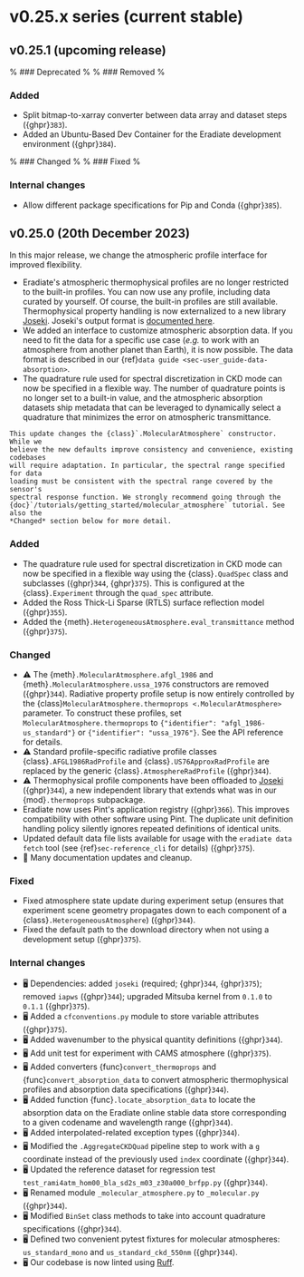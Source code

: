# v0.25.x series (current stable)

## v0.25.1 (upcoming release)

% ### Deprecated
%
% ### Removed
%

### Added

* Split bitmap-to-xarray converter between data array and dataset steps
  ({ghpr}`383`).
* Added an Ubuntu-Based Dev Container for the Eradiate development environment
  ({ghpr}`384`).

% ### Changed
%
% ### Fixed
%

### Internal changes

* Allow different package specifications for Pip and Conda ({ghpr}`385`).

## v0.25.0 (20th December 2023)

In this major release, we change the atmospheric profile interface for improved
flexibility.

* Eradiate's atmospheric thermophysical profiles are no longer restricted to
  the built-in profiles. You can now use any profile, including data curated by
  yourself. Of course, the built-in profiles are still available.
  Thermophysical property handling is now externalized to a new library
  [Joseki](https://github.com/rayference/joseki). Joseki's output format is
  [documented here](https://rayference.github.io/joseki/2.5/explanation/#dataset-schema).
* We added an interface to customize atmospheric absorption data. If you need to
  fit the data for a specific use case (*e.g.* to work with an atmosphere from
  another planet than Earth), it is now possible. The data format is described
  in our {ref}`data guide <sec-user_guide-data-absorption>`.
* The quadrature rule used for spectral discretization in CKD mode can now be
  specified in a flexible way. The number of quadrature points is no longer set
  to a built-in value, and the atmospheric absorption datasets ship metadata
  that can be leveraged to dynamically select a quadrature that minimizes the
  error on atmospheric transmittance.

```{important}
This update changes the {class}`.MolecularAtmosphere` constructor. While we
believe the new defaults improve consistency and convenience, existing codebases
will require adaptation. In particular, the spectral range specified for data
loading must be consistent with the spectral range covered by the sensor's
spectral response function. We strongly recommend going through the
{doc}`/tutorials/getting_started/molecular_atmosphere` tutorial. See also the
*Changed* section below for more detail.
```

### Added

* The quadrature rule used for spectral discretization in CKD mode can now be
  specified in a flexible way using the {class}`.QuadSpec` class and subclasses
  ({ghpr}`344`, {ghpr}`375`). This is configured at the {class}`.Experiment`
  through the `quad_spec` attribute.
* Added the Ross Thick-Li Sparse (RTLS) surface reflection model ({ghpr}`355`).
* Added the {meth}`.HeterogeneousAtmosphere.eval_transmittance` method
  ({ghpr}`375`).

### Changed

* ⚠️ The {meth}`.MolecularAtmosphere.afgl_1986` and
  {meth}`.MolecularAtmosphere.ussa_1976` constructors are removed ({ghpr}`344`).
  Radiative property profile setup is now entirely controlled by the
  {class}`MolecularAtmosphere.thermoprops <.MolecularAtmosphere>` parameter.
  To construct these profiles, set ``MolecularAtmosphere.thermoprops`` to
  `{"identifier": "afgl_1986-us_standard"}` or `{"identifier": "ussa_1976"}`.
  See the API reference for details.
* ⚠️ Standard profile-specific radiative profile classes
  {class}`.AFGL1986RadProfile` and {class}`.US76ApproxRadProfile` are replaced
  by the generic {class}`.AtmosphereRadProfile` ({ghpr}`344`).
* ⚠️ Thermophysical profile components have been offloaded to
  [Joseki](https://github.com/rayference/joseki) ({ghpr}`344`), a new
  independent library that extends what was in our {mod}`.thermoprops`
  subpackage.
* Eradiate now uses Pint's application registry ({ghpr}`366`). This improves
  compatibility with other software using Pint. The duplicate unit definition
  handling policy silently ignores repeated definitions of identical units.
* Updated default data file lists available for usage with the
  `eradiate data fetch` tool (see {ref}`sec-reference_cli` for details)
  ({ghpr}`375`).
* 📖 Many documentation updates and cleanup.

### Fixed

* Fixed atmosphere state update during experiment setup (ensures that experiment
  scene geometry propagates down to each component of a
  {class}`.HeterogeneousAtmosphere`) ({ghpr}`344`).
* Fixed the default path to the download directory when not using a development
  setup ({ghpr}`375`).

### Internal changes

* 🖥️ Dependencies: added `joseki` (required; {ghpr}`344`, {ghpr}`375`); removed
  `iapws` ({ghpr}`344`); upgraded Mitsuba kernel from `0.1.0` to `0.1.1`
  ({ghpr}`375`).
* 🖥️ Added a `cfconventions.py` module to store variable attributes ({ghpr}`375`).
* 🖥️ Added wavenumber to the physical quantity definitions ({ghpr}`344`).
* 🖥️ Add unit test for experiment with CAMS atmosphere ({ghpr}`375`).
* 🖥️ Added converters {func}`convert_thermoprops` and
  {func}`convert_absorption_data` to convert atmospheric thermophysical profiles
  and absorption data specifications ({ghpr}`344`).
* 🖥️ Added function {func}`.locate_absorption_data` to locate the absorption
  data on the Eradiate online stable data store corresponding to a given
  codename and wavelength range ({ghpr}`344`).
* 🖥️ Added interpolated-related exception types ({ghpr}`344`).
* 🖥️ Modified the `.AggregateCKDQuad` pipeline step to work with a `g` coordinate
  instead of the previously used `index` coordinate ({ghpr}`344`).
* 🖥️ Updated the reference dataset for regression test
  `test_rami4atm_hom00_bla_sd2s_m03_z30a000_brfpp.py` ({ghpr}`344`).
* 🖥️ Renamed module `_molecular_atmosphere.py` to `_molecular.py` ({ghpr}`344`).
* 🖥️ Modified `BinSet` class methods to take into account quadrature
  specifications ({ghpr}`344`).
* 🖥️ Defined two convenient pytest fixtures for molecular atmospheres:
  `us_standard_mono` and `us_standard_ckd_550nm` ({ghpr}`344`).
* 🖥️ Our codebase is now linted using [Ruff](https://github.com/astral-sh/ruff).

